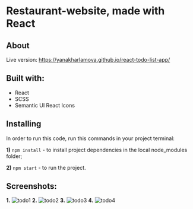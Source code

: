 
# Restaurant-website, made with React
## About 

Live version: https://yanakharlamova.github.io/react-todo-list-app/

## Built with:
* React
* SCSS
* Semantic UI React Icons

## Installing
In order to run this code, run this commands in your project terminal:

**1)** `npm install` - to install project dependencies in the local node_modules folder;

**2)** `npm start` - to run the project.
## Screenshots:
**1.**
![todo1](https://user-images.githubusercontent.com/58036292/174500462-6552beb3-8294-46b2-9e4b-b3c45fdda62c.png)
**2.**
![todo2](https://user-images.githubusercontent.com/58036292/174500467-58cdda39-dca0-4c16-bb2d-09cf9349938e.png)
**3.**
![todo3](https://user-images.githubusercontent.com/58036292/174500462-6552beb3-8294-46b2-9e4b-b3c45fdda62c.png)
**4.**
![todo4](https://user-images.githubusercontent.com/58036292/174500463-2bebed56-d63a-4852-ac2f-2727e03a1dee.png)

